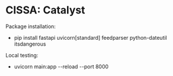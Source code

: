 # CISSA: Catalyst

Package installation:
- pip install fastapi uvicorn[standard] feedparser python-dateutil itsdangerous

Local testing:
- uvicorn main:app --reload --port 8000

